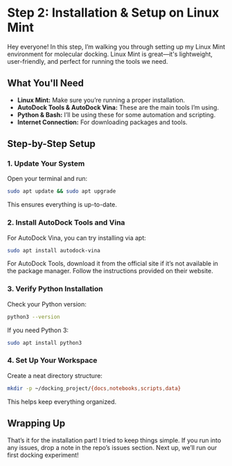 # Step 2: Installation & Setup on Linux Mint

Hey everyone! In this step, I’m walking you through setting up my Linux Mint environment for molecular docking. Linux Mint is great—it's lightweight, user-friendly, and perfect for running the tools we need.

## What You'll Need
- **Linux Mint:** Make sure you’re running a proper installation.
- **AutoDock Tools & AutoDock Vina:** These are the main tools I’m using.
- **Python & Bash:** I’ll be using these for some automation and scripting.
- **Internet Connection:** For downloading packages and tools.

## Step-by-Step Setup

### 1. Update Your System
Open your terminal and run:
```bash
sudo apt update && sudo apt upgrade
```
This ensures everything is up-to-date.

### 2. Install AutoDock Tools and Vina
For AutoDock Vina, you can try installing via apt:
```bash
sudo apt install autodock-vina
```
For AutoDock Tools, download it from the official site if it’s not available in the package manager. Follow the instructions provided on their website.

### 3. Verify Python Installation
Check your Python version:
```bash
python3 --version
```
If you need Python 3:
```bash
sudo apt install python3
```

### 4. Set Up Your Workspace
Create a neat directory structure:
```bash
mkdir -p ~/docking_project/{docs,notebooks,scripts,data}
```
This helps keep everything organized.

## Wrapping Up
That’s it for the installation part! I tried to keep things simple. If you run into any issues, drop a note in the repo’s issues section. Next up, we’ll run our first docking experiment!
